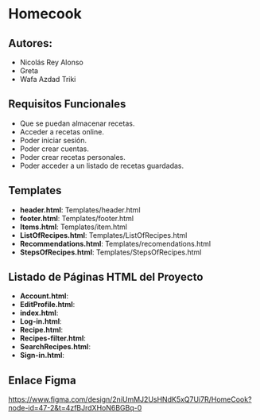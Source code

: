 # Homecook

## **Autores:**
- Nicolás Rey Alonso
- Greta
- Wafa Azdad Triki

## **Requisitos Funcionales**
- Que se puedan almacenar recetas.
- Acceder a recetas online.
- Poder iniciar sesión.
- Poder crear cuentas.
- Poder crear recetas personales.
- Poder acceder a un listado de recetas guardadas.

## **Templates**
- **header.html**: Templates/header.html
- **footer.html**: Templates/footer.html
- **Items.html**: Templates/item.html
- **ListOfRecipes.html**: Templates/ListOfRecipes.html
- **Recommendations.html**: Templates/recomendations.html
- **StepsOfRecipes.html**: Templates/StepsOfRecipes.html

## Listado de Páginas HTML del Proyecto

- **Account.html**: 
- **EditProfile.html**:
- **index.html**:
- **Log-in.html**: 
- **Recipe.html**: 
- **Recipes-filter.html**: 
- **SearchRecipes.html**: 
- **Sign-in.html**: 

## Enlace Figma
https://www.figma.com/design/2niUmMJ2UsHNdK5xQ7Ui7R/HomeCook?node-id=47-2&t=4zfBJrdXHoN6BGBq-0